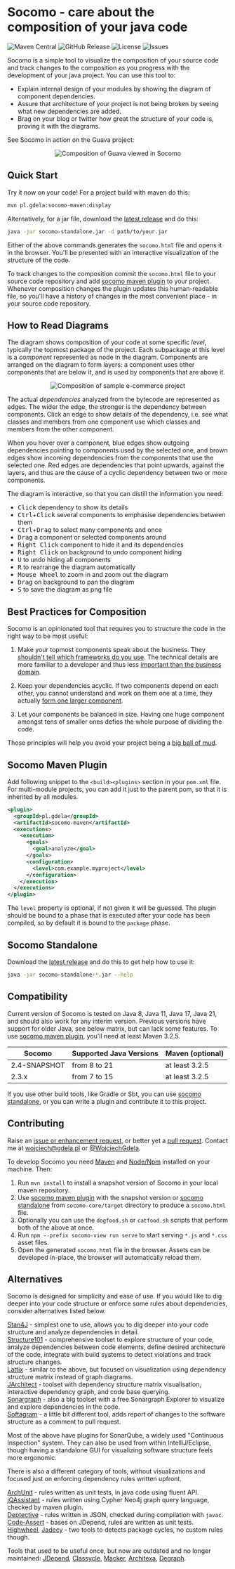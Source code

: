 # Socomo - care about the composition of your java code 

![Maven Central](https://img.shields.io/maven-central/v/pl.gdela/socomo-parent.svg)
![GitHub Release](https://img.shields.io/github/release/gdela/socomo.svg)
![License](https://img.shields.io/github/license/gdela/socomo.svg)
![Issues](https://img.shields.io/github/issues/gdela/socomo.svg)

Socomo is a simple tool to visualize the composition of your source code and track changes to the
composition as you progress with the development of your java project. You can use this tool to:

- Explain internal design of your modules by showing the diagram of component dependencies.
- Assure that architecture of your project is not being broken by seeing what new dependencies are added.
- Brag on your blog or twitter how great the structure of your code is, proving it with the diagrams.

See Socomo in action on the Guava project:

<p align="center">
  <img src="example-guava.gif" alt="Composition of Guava viewed in Socomo">
</p>


## Quick Start

Try it now on your code! For a project build with maven do this:

```bash
mvn pl.gdela:socomo-maven:display
```

Alternatively, for a jar file, download the [latest release] and do this:

```bash
java -jar socomo-standalone.jar -d path/to/your.jar
```

Either of the above commands generates the `socomo.html` file and opens it in the browser.
You'll be presented with an interactive visualization of the structure of the code.

To track changes to the composition commit the `socomo.html` file to your source code repository
and add [socomo maven plugin](#socomo-maven-plugin) to your project. Whenever composition changes
the plugin updates this human-readable file, so you'll have a history of changes in the most
convenient place - in your source code repository.


## How to Read Diagrams

The diagram shows composition of your code at some specific _level_, typically the topmost package
of the project. Each subpackage at this level is a _component_ represented as node in the diagram.
Components are arranged on the diagram to form layers: a component uses other components that are
below it, and is used by components that are above it.

<p align="center">
  <img src="example-acme.png" alt="Composition of sample e-commerce project">
</p>

The actual _dependencies_ analyzed from the bytecode are represented as edges. The wider the edge,
the stronger is the dependency between components. Click an edge to show details of the dependency,
i.e. see what classes and members from one component use which classes and members from the other
component.

When you hover over a component, blue edges show outgoing dependencies pointing to components used
by the selected one, and brown edges show incoming dependencies from the components that use
the selected one. Red edges are dependencies that point upwards, against the layers, and thus
are the cause of a cyclic dependency between two or more components.

The diagram is interactive, so that you can distill the information you need:

- <kbd>Click</kbd> dependency to show its details
- <kbd>Ctrl</kbd>+<kbd>Click</kbd> several components to emphasise dependencies between them
- <kbd>Ctrl</kbd>+<kbd>Drag</kbd> to select many components and once
- <kbd>Drag</kbd> a component or selected components around
- <kbd>Right Click</kbd> component to hide it and its dependencies
- <kbd>Right Click</kbd> on background to undo component hiding
- <kbd>U</kbd> to undo hiding all components
- <kbd>R</kbd> to rearrange the diagram automatically
- <kbd>Mouse Wheel</kbd> to zoom in and zoom out the diagram
- <kbd>Drag</kbd> on background to pan the diagram
- <kbd>S</kbd> to save the diagram as png file


## Best Practices for Composition

Socomo is an opinionated tool that requires you to structure the code in the right way to be most useful:

1. Make your topmost components speak about the business. They [shouldn't tell which frameworks
do you use][screaming architecture]. The technical details are more familiar to a developer
and thus less [important than the business domain][trivial grouping].

2. Keep your dependencies acyclic. If two components depend on each other, you cannot understand and
work on them one at a time, they actually [form one larger component][cyclic dependencies].

3. Let your components be balanced in size. Having one huge component amongst tens of smaller ones
defies the whole purpose of dividing the code.

Those principles will help you avoid your project being a [big ball of mud]. 

[screaming architecture]: https://blog.cleancoder.com/uncle-bob/2011/09/30/Screaming-Architecture.html
[trivial grouping]: https://devcards.io/trivial-grouping-of-classes
[cyclic dependencies]: https://lattix.com/blog/2017/07/26/why-cyclic-dependencies-are-bad
[big ball of mud]: http://www.mamuz.de/article/from-big-ball-of-mud-to-emergent-design/0Pw682Kxk


## Socomo Maven Plugin

Add following snippet to the `<build><plugins>` section in your `pom.xml` file. For multi-module projects,
you can add it just to the parent pom, so that it is inherited by all modules.

```xml
<plugin>
  <groupId>pl.gdela</groupId>
  <artifactId>socomo-maven</artifactId>
  <executions>
    <execution>
      <goals>
        <goal>analyze</goal>
      </goals>
      <configuration>
        <level>com.example.myproject</level>
      </configuration>
    </execution>
  </executions>
</plugin>
```

The `level` property is optional, if not given it will be guessed. The plugin should be bound to a phase
that is executed after your code has been compiled, so by default it is bound to the `package` phase.


## Socomo Standalone

Download the [latest release] and do this to get help how to use it:

```bash
java -jar socomo-standalone-*.jar --help
```


## Compatibility

Current version of Socomo is tested on Java 8, Java 11, Java 17, Java 21, and should also work
for any interim version. Previous versions have support for older Java, see below matrix,
but can lack some features. To use [socomo maven plugin](#socomo-maven-plugin), you'll need at least Maven 3.2.5.

| Socomo       | Supported Java Versions | Maven (optional) |
|--------------|-------------------------|------------------|
| 2.4-SNAPSHOT | from 8 to 21            | at least 3.2.5   |
| 2.3.x        | from 7 to 15            | at least 3.2.5   |

If you use other build tools, like Gradle or Sbt, you can use [socomo standalone](#socomo-standalone),
or you can write a plugin and contribute it to this project.

## Contributing

Raise an [issue or enhancement request](https://github.com/gdela/socomo/issues),
or better yet a [pull request](https://github.com/gdela/socomo/pulls).
Contact me at [wojciech@gdela.pl]() or [@WojciechGdela](https://twitter.com/WojciechGdela).

To develop Socomo you need [Maven] and [Node/Npm] installed on your machine. Then:
1. Run `mvn install` to install a snapshot version of Socomo in your local maven repository.
2. Use [socomo maven plugin](#socomo-maven-plugin) with the snapshot version
   or [socomo standalone](#socomo-standalone) from `socomo-core/target` directory
   to produce a `socomo.html` file.
3. Optionally you can use the `dogfood.sh` or `catfood.sh` scripts that perform both of the above at once.
4. Run `npm --prefix socomo-view run serve` to start serving `*.js` and `*.css` asset files.
5. Open the generated `socomo.html` file in the browser. Assets can be developed in-place, the browser
   will automatically reload them.


## Alternatives

Socomo is designed for simplicity and ease of use. If you would like to dig deeper into your code
structure or enforce some rules about dependencies, consider alternatives listed below.

[Stan4J](http://stan4j.com/) - simplest one to use, allows you to dig deeper into your code structure
and analyze dependencies in detail.  
[Structure101](https://structure101.com/) - comprehensive toolset to explore structure of your code,
analyze dependencies between code elements, define desired architecture of the code, integrate with
build systems to detect violations and track structure changes.  
[Lattix](https://lattix.com/solutions/) - similar to the above, but focused on visualization using dependency
structure matrix instead of graph diagrams.  
[JArchitect](https://www.jarchitect.com/dependenciesview) - toolset with dependency structure
matrix visualisation, interactive dependency graph, and code base querying.  
[Sonargraph](https://www.hello2morrow.com/products/sonargraph/explorer) - also a big toolset with
a free Sonargraph Explorer to visualize and explore dependencies in the code.  
[Softagram](https://softagram.com/products/) - a little bit different tool, adds report
of changes to the software structure as a comment to pull request.

Most of the above have plugins for SonarQube, a widely used "Continuous Inspection" system. They can
also be used from within IntelliJ/Eclipse, though having a standalone GUI for visualizing software
structure feels more ergonomic.

There is also a different category of tools, without visualizations and focused just
on enforcing dependency rules written upfront.

[ArchUnit](https://www.archunit.org/) - rules written as unit tests, in java code using fluent API.  
[jQAssistant](https://jqassistant.org/) - rules written using Cypher Neo4j graph query language,
checked by maven plugin.  
[Deptective](https://github.com/moditect/deptective) - rules written in JSON, checked during
compilation with `javac`.  
[Code-Assert](https://github.com/nidi3/code-assert#user-content-dependency) - bases on JDepend,
rules are written as unit tests.  
[Highwheel](https://github.com/hcoles/highwheel), [Jadecy](https://github.com/jeffhain/jadecy) -
two tools to detects package cycles, no custom rules though.

Tools that used to be useful once, but now are outdated and no longer maintained:
[JDepend](https://github.com/clarkware/jdepend),
[Classycle](http://classycle.sourceforge.net/),
[Macker](https://innig.net/macker/),
[Architexa](https://www.architexa.com/),
[Degraph](https://github.com/schauder/degraph).


<!-- Common Links -->
[latest release]: https://github.com/gdela/socomo/releases/latest
[maven]: https://maven.apache.org/
[node/npm]: https://nodejs.org/
